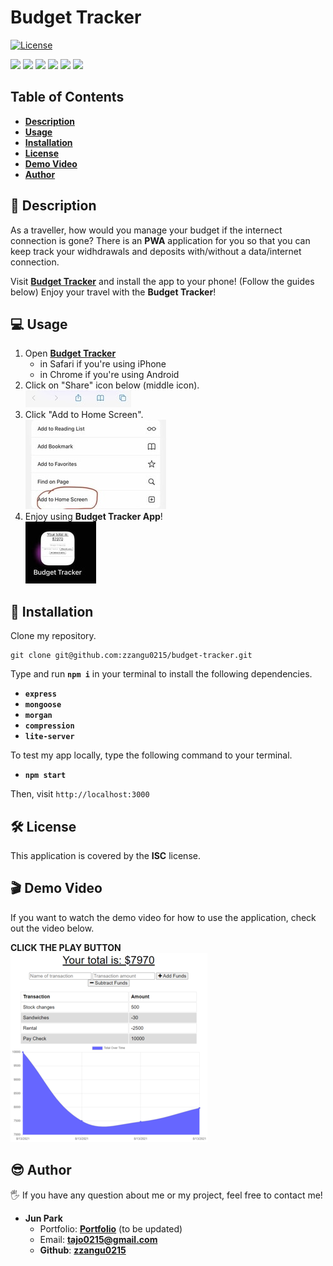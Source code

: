 # Budget Tracker

[![License](https://img.shields.io/badge/License-ISC-blue.svg)](https://opensource.org/licenses/IPL-1.0)

<p>
    <img src="https://img.shields.io/badge/Javascript-yellow" />
    <img src="https://img.shields.io/badge/NoSQL-blue"  />
    <img src="https://img.shields.io/badge/Heroku-purple" />
    <img src="https://img.shields.io/badge/IndexedDB-brown" />
    <img src="https://img.shields.io/badge/-MongoDB-green" />
    <img src="https://img.shields.io/badge/-Atlas-orange" />
</p>

## Table of Contents

- [**Description**](#-description)
- [**Usage**](#-usage)
- [**Installation**](#-installation)
- [**License**](#-license)
- [**Demo Video**](#-demo-video)
- [**Author**](#-author)

## 📑 Description

As a traveller, how would you manage your budget if the internect connection is gone? There is an **PWA** application for you so that you can keep track your widhdrawals and deposits with/without a data/internet connection.

Visit [**Budget Tracker**](https://budget-tracker-sjp.herokuapp.com/) and install the app to your phone! (Follow the guides below) Enjoy your travel with the **Budget Tracker**!

## 💻 Usage

1. Open [**Budget Tracker**](https://budget-tracker-sjp.herokuapp.com/)
   - in Safari if you're using iPhone
   - in Chrome if you're using Android
2. Click on "Share" icon below (middle icon).  
   ![Image Caption](images/share-icon.jpg)
3. Click "Add to Home Screen".  
   ![Image Caption](images/add-to-home.jpg)
4. Enjoy using **Budget Tracker App**!  
   ![Image Caption](images/icon.jpg)

## 💾 Installation

Clone my repository.

```
git clone git@github.com:zzangu0215/budget-tracker.git
```

Type and run **`npm i`** in your terminal to install the following dependencies.

- **`express`**
- **`mongoose`**
- **`morgan`**
- **`compression`**
- **`lite-server`**

To test my app locally, type the following command to your terminal.

- **`npm start`**

Then, visit `http://localhost:3000`

## 🛠 License

This application is covered by the **ISC** license.

## 🎬 Demo Video

If you want to watch the demo video for how to use the application, check out the video below.

**CLICK THE PLAY BUTTON**  
[![Image Caption](images/thumbnail.PNG)](https://youtu.be/GiIavK5xQfo)

## 😎 Author

🖐 If you have any question about me or my project, feel free to contact me!

- **Jun Park**
  - Portfolio: [**Portfolio**](https://portfolio-v2-sjp.herokuapp.com/) (to be updated)
  - Email: **tajo0215@gmail.com**
  - **Github**: [**zzangu0215**](https://github.com/zzangu0215)
